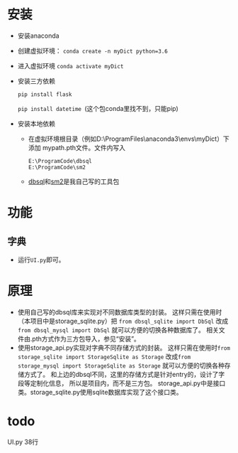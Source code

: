 # 安装
- 安装anaconda

- 创建虚拟环境：
    `conda create -n myDict python=3.6`
    
- 进入虚拟环境
    `conda activate myDict`
    
- 安装三方依赖

    `pip install flask`
    
    `pip install datetime `(这个包conda里找不到，只能pip)
    
- 安装本地依赖
    - 在虚拟环境根目录（例如D:\ProgramFiles\anaconda3\envs\myDict）下添加
      mypath.pth文件。文件内写入
      ```
      E:\ProgramCode\dbsql
      E:\ProgramCode\sm2
      ```
    - [dbsql](https://github.com/Zhuo-Ren/dbsql.git)和[sm2](https://github.com/Zhuo-Ren/sm2)是我自己写的工具包

# 功能
## 字典
- 运行`UI.py`即可。

# 原理
* 使用自己写的dbsql库来实现对不同数据库类型的封装。
  这样只需在使用时（本项目中是storage_sqlite.py）把
  `from dbsql_sqlite import DbSql`
  改成`from dbsql_mysql import DbSql`
  就可以方便的切换各种数据库了。 
  相关文件由.pth方式作为三方包导入，参见“安装”。
* 使用storage_api.py实现对字典不同存储方式的封装。
  这样只需在使用时`from storage_sqlite import StorageSqlite as Storage`
  改成`from storage_mysql import StorageSqlite as Storage`
  就可以方便的切换各种存储方式了。 
  和上边的dbsql不同，这里的存储方式是针对entry的，设计了字段等定制化信息，
  所以是项目内，而不是三方包。
  storage_api.py中是接口类。storage_sqlite.py使用sqlite数据库实现了这个接口类。
  
  
# todo
UI.py 38行